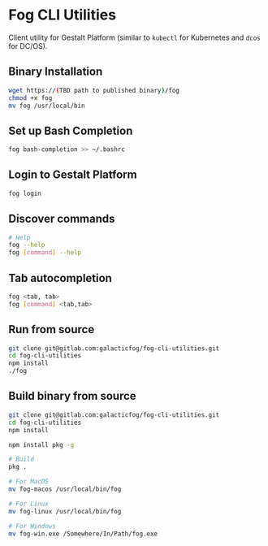 # Fog CLI Utilities

Client utility for Gestalt Platform (similar to `kubectl` for Kubernetes and `dcos` for DC/OS).

## Binary Installation
```sh
wget https://(TBD path to published binary)/fog
chmod +x fog
mv fog /usr/local/bin
```

## Set up Bash Completion
```sh
fog bash-completion >> ~/.bashrc
```

## Login to Gestalt Platform
```sh
fog login
```

## Discover commands
```sh
# Help
fog --help
fog [command] --help
```

## Tab autocompletion
```sh
fog <tab, tab>
fog [command] <tab,tab>
```

## Run from source
```sh
git clone git@gitlab.com:galacticfog/fog-cli-utilities.git
cd fog-cli-utilities
npm install
./fog
```

## Build binary from source
```sh
git clone git@gitlab.com:galacticfog/fog-cli-utilities.git
cd fog-cli-utilities
npm install

npm install pkg -g

# Build
pkg .

# For MacOS
mv fog-macos /usr/local/bin/fog

# For Linux
mv fog-linux /usr/local/bin/fog

# For Windows
mv fog-win.exe /Somewhere/In/Path/fog.exe
```